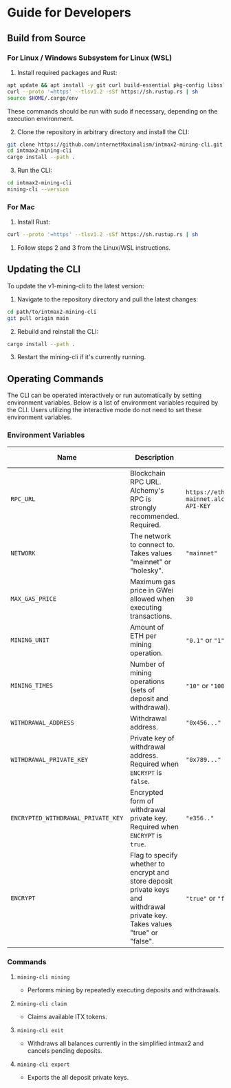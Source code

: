 # Guide for Developers

## Build from Source

### For Linux / Windows Subsystem for Linux (WSL)

1. Install required packages and Rust:

```bash
apt update && apt install -y git curl build-essential pkg-config libssl-dev
curl --proto '=https' --tlsv1.2 -sSf https://sh.rustup.rs | sh
source $HOME/.cargo/env
```

These commands should be run with sudo if necessary, depending on the execution environment.

2. Clone the repository in arbitrary directory and install the CLI:

```bash
git clone https://github.com/internetMaximalism/intmax2-mining-cli.git
cd intmax2-mining-cli
cargo install --path .
```

3. Run the CLI:

```bash
cd intmax2-mining-cli
mining-cli --version
```

### For Mac

1. Install Rust:

```bash
curl --proto '=https' --tlsv1.2 -sSf https://sh.rustup.rs | sh
```

1. Follow steps 2 and 3 from the Linux/WSL instructions.

## Updating the CLI

To update the v1-mining-cli to the latest version:

1. Navigate to the repository directory and pull the latest changes:

```bash
cd path/to/intmax2-mining-cli
git pull origin main
```

2. Rebuild and reinstall the CLI:

```bash
cargo install --path .
```

3. Restart the mining-cli if it's currently running.

## Operating Commands

The CLI can be operated interactively or run automatically by setting environment variables. Below is a list of environment variables required by the CLI.
Users utilizing the interactive mode do not need to set these environment variables.

### Environment Variables

| Name                               | Description                                                                                                                   | Example                                             | Default Value                       |
| ---------------------------------- | ----------------------------------------------------------------------------------------------------------------------------- | --------------------------------------------------- | ----------------------------------- |
| `RPC_URL`                          | Blockchain RPC URL. Alchemy's RPC is strongly recommended. Required.                                                          | `https://eth-mainnet.alchemyapi.io/v2/YOUR-API-KEY` | None                                |
| `NETWORK`                          | The network to connect to. Takes values "mainnet" or "holesky".                                                               | `"mainnet"`                                         | `"holesky"`                         |
| `MAX_GAS_PRICE`                    | Maximum gas price in GWei allowed when executing transactions.                                                                | `30`                                                | `"30"` (mainnet), `"200"` (testnet) |
| `MINING_UNIT`                      | Amount of ETH per mining operation.                                                                                           | `"0.1"` or `"1"`                                    | `"0.1"`                             |
| `MINING_TIMES`                     | Number of mining operations (sets of deposit and withdrawal).                                                                 | `"10"` or `"100"`                                   | `"10"`                              |
| `WITHDRAWAL_ADDRESS`               | Withdrawal address.                                                                                                           | `"0x456..."`                                        | None                                |
| `WITHDRAWAL_PRIVATE_KEY`           | Private key of withdrawal address. Required when `ENCRYPT` is `false`.                                                        | `"0x789..."`                                        | None                                |
| `ENCRYPTED_WITHDRAWAL_PRIVATE_KEY` | Encrypted form of withdrawal private key. Required when `ENCRYPT` is `true`.                                                  | `"e356.."`                                          | None                                |
| `ENCRYPT`                          | Flag to specify whether to encrypt and store deposit private keys and withdrawal private key. Takes values "true" or "false". | `"true"` or `"false"`                               | `"true"`                            |

### Commands

1. `mining-cli mining`

   - Performs mining by repeatedly executing deposits and withdrawals.

2. `mining-cli claim`

   - Claims available ITX tokens.

3. `mining-cli exit`

   - Withdraws all balances currently in the simplified intmax2 and cancels pending deposits.

4. `mining-cli export`

   - Exports the all deposit private keys.

